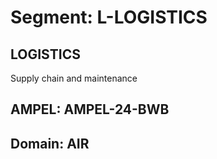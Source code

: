 # Segment: L-LOGISTICS

## LOGISTICS
Supply chain and maintenance

## AMPEL: AMPEL-24-BWB
## Domain: AIR
